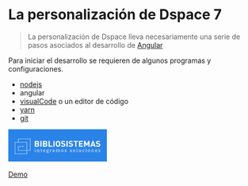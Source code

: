 # La personalización de Dspace 7 

> La personalización de Dspace lleva necesariamente una serie de pasos asociados al desarrollo de [Angular](https://angular.io/)

Para iniciar el desarrollo se requieren de algunos programas y configuraciones. 

- [nodejs](https://nodejs.org/es/) 
- angular
- [visualCode](https://code.visualstudio.com/download) o un editor de código 
- [yarn](https://yarnpkg.com/) 
- [git](https://git-scm.com/) 



![logo Bibliosistemas](/logoceleste.png)


[Demo](https://cursodspace.bibliosistemas.com)

